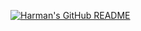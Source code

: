 [![Harman's GitHub README](https://api.harmansandhu.tech/?username=gliverCouto&bg=white&fill=black&txt=Technical&&Writer&avatar=false)](https://github.com/Harman-Sandhu/github-readme-generator)
